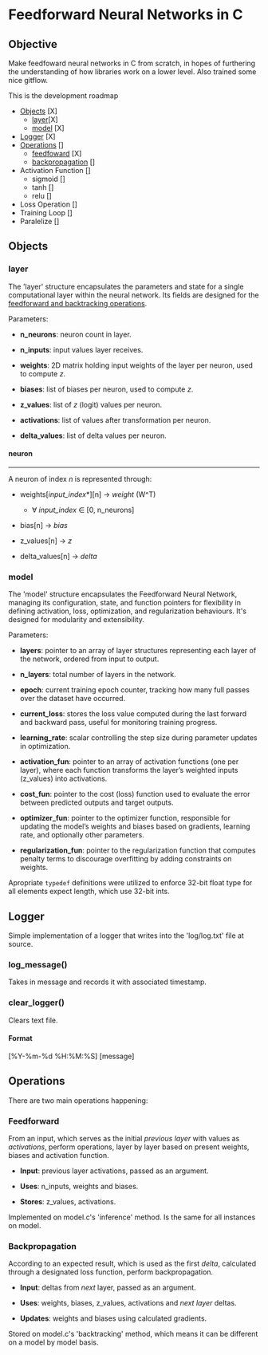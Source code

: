 # Feedforward Neural Networks in C

## Objective
Make feedfoward neural networks in C from scratch, in hopes of furthering the understanding of how libraries work on a lower level. Also trained some nice gitflow.

This is the development roadmap

- [Objects](#Objects) [X]
    - [layer](#layer)[X]
    - [model](#lodel) [X]
- [Logger](#Logger) [X]
- [Operations](#Operations) []
    - [feedfoward](#Feedforward) [X]
    - [backpropagation](#Backpropagation) []
- Activation Function []
    - sigmoid []
    - tanh []
    - relu []
- Loss Operation []
- Training Loop []
- Paralelize []

## Objects

### layer
The 'layer' structure encapsulates the parameters and state for a single computational layer within the neural network. Its fields are designed for the [feedforward and backtracking operations](#operations).

Parameters:
- **n_neurons**: neuron count in layer.

- **n_inputs**: input values layer receives.

- **weights**: 2D matrix holding input weights of the layer per neuron, used to compute *z*.

- **biases**: list of biases per neuron, used to compute *z*.

- **z_values**: list of *z* (logit) values per neuron.

- **activations**: list of values after transformation per neuron.

- **delta_values**: list of delta values per neuron.

#### neuron
----
A neuron of index *n* is represented through:

- weights[*input_index**][n] -> *weight* (W^T)

    - ∀ *input_index* ∈ [0, n_neurons]

- bias[n] -> *bias*

- z_values[n] -> *z*

- delta_values[n] -> *delta*

### model
The 'model' structure encapsulates the Feedforward Neural Network, managing its configuration, state, and function pointers for flexibility in defining activation, loss, optimization, and regularization behaviours. It's designed for modularity and extensibility.

Parameters:
- **layers**: pointer to an array of layer structures representing each layer of the network, ordered from input to output.

- **n_layers**: total number of layers in the network.

- **epoch**: current training epoch counter, tracking how many full passes over the dataset have occurred.

- **current_loss**: stores the loss value computed during the last forward and backward pass, useful for monitoring training progress.

- **learning_rate**: scalar controlling the step size during parameter updates in optimization.

- **activation_fun**: pointer to an array of activation functions (one per layer), where each function transforms the layer’s weighted inputs (z_values) into activations.

- **cost_fun**: pointer to the cost (loss) function used to evaluate the error between predicted outputs and target outputs.

- **optimizer_fun**: pointer to the optimizer function, responsible for updating the model’s weights and biases based on gradients, learning rate, and optionally other parameters.

- **regularization_fun**: pointer to the regularization function that computes penalty terms to discourage overfitting by adding constraints on weights.

Apropriate `typedef` definitions were utilized to enforce 32-bit float type for all elements expect length, which use 32-bit ints.

## Logger 
Simple implementation of a logger that writes into the 'log/log.txt' file at source.

### log_message()
Takes in message and records it with associated timestamp.

### clear_logger()
Clears text file.

#### Format
[%Y-%m-%d %H:%M:%S] [message]

## Operations
There are two main operations happening:

### Feedforward
From an input, which serves as the initial *previous layer* with values as *activations*, perform operations, layer by layer based on present weights, biases and activation function.

- **Input**: previous layer activations, passed as an argument.
   
- **Uses**: n_inputs, weights and biases.

- **Stores**: z_values, activations.

Implemented on model.c's 'inference' method. Is the same for all instances on model.

### Backpropagation
According to an expected result, which is used as the first *delta*, calculated through a designated loss function, perform backpropagation.

- **Input**: deltas from *next* layer, passed as an argument.

- **Uses**: weights, biases, z_values, activations and *next layer* deltas.

- **Updates**: weights and biases using calculated gradients.

Stored on model.c's 'backtracking' method, which means it can be different on a model by model basis.
